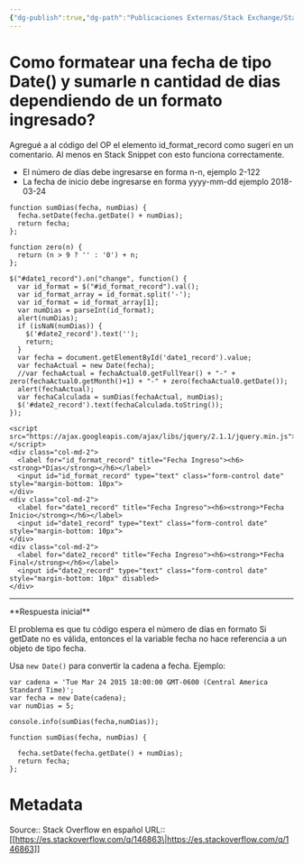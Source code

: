 ```yaml
---
{"dg-publish":true,"dg-path":"Publicaciones Externas/Stack Exchange/Stack Overflow en español/es.stackoverflow.com-146863.md","permalink":"/publicaciones-externas/stack-exchange/stack-overflow-en-espanol/es-stackoverflow-com-146863/","title":"Como formatear una fecha de tipo Date() y sumarle n cantidad de dias dependiendo de un formato ingresado?","hide":true,"noteIcon":"\"0\"","created":"2024-04-03T12:49:10.354-06:00","updated":"2024-04-05T16:43:53.299-06:00"}
---
```


# Como formatear una fecha de tipo Date() y sumarle n cantidad de dias dependiendo de un formato ingresado?

Agregué a al código del OP el elemento id_format_record como sugerí en un comentario. Al menos en Stack Snippet con esto funciona correctamente.

- El número de días debe ingresarse en forma n-n, ejemplo 2-122  
- La fecha de inicio debe ingresarse en forma yyyy-mm-dd ejemplo 2018-03-24  

<!-- begin snippet: js hide: false console: true babel: false -->

<!-- language: lang-js -->

    function sumDias(fecha, numDias) {
      fecha.setDate(fecha.getDate() + numDias);
      return fecha;
    };

    function zero(n) {
      return (n > 9 ? '' : '0') + n;
    };

    $("#date1_record").on("change", function() {
      var id_format = $("#id_format_record").val();
      var id_format_array = id_format.split('-');
      var id_format = id_format_array[1];
      var numDias = parseInt(id_format);
      alert(numDias);
      if (isNaN(numDias)) {
        $('#date2_record').text('');
        return;
      }
      var fecha = document.getElementById('date1_record').value;
      var fechaActual = new Date(fecha);
      //var fechaActual = fechaActual0.getFullYear() + "-" + zero(fechaActual0.getMonth()+1) + "-" + zero(fechaActual0.getDate());
      alert(fechaActual);
      var fechaCalculada = sumDias(fechaActual, numDias);
      $('#date2_record').text(fechaCalculada.toString());
    });

<!-- language: lang-html -->

    <script src="https://ajax.googleapis.com/ajax/libs/jquery/2.1.1/jquery.min.js"></script>
    <div class="col-md-2">
      <label for="id_format_record" title="Fecha Ingreso"><h6><strong>*Días</strong></h6></label>
      <input id="id_format_record" type="text" class="form-control date" style="margin-bottom: 10px">
    </div>
    <div class="col-md-2">
      <label for="date1_record" title="Fecha Ingreso"><h6><strong>*Fecha Inicio</strong></h6></label>
      <input id="date1_record" type="text" class="form-control date" style="margin-bottom: 10px">
    </div>
    <div class="col-md-2">
      <label for="date2_record" title="Fecha Ingreso"><h6><strong>*Fecha Final</strong></h6></label>
      <input id="date2_record" type="text" class="form-control date" style="margin-bottom: 10px" disabled>
    </div>

<!-- end snippet -->


<hr>
**Respuesta inicial**  

El problema es que tu código espera el número de días en formato
Si getDate no es válida, entonces el la variable fecha no hace referencia a un objeto de tipo fecha.

Usa `new Date()` para convertir la cadena a fecha. Ejemplo:

<!-- begin snippet: js hide: false console: true babel: false -->

<!-- language: lang-js -->

    var cadena = 'Tue Mar 24 2015 18:00:00 GMT-0600 (Central America Standard Time)';
    var fecha = new Date(cadena);
    var numDias = 5;

    console.info(sumDias(fecha,numDias));

    function sumDias(fecha, numDias) {

      fecha.setDate(fecha.getDate() + numDias);
      return fecha;
    };

<!-- end snippet -->



# Metadata
Source:: Stack Overflow en español
URL:: [[https://es.stackoverflow.com/q/146863\|https://es.stackoverflow.com/q/146863]]

